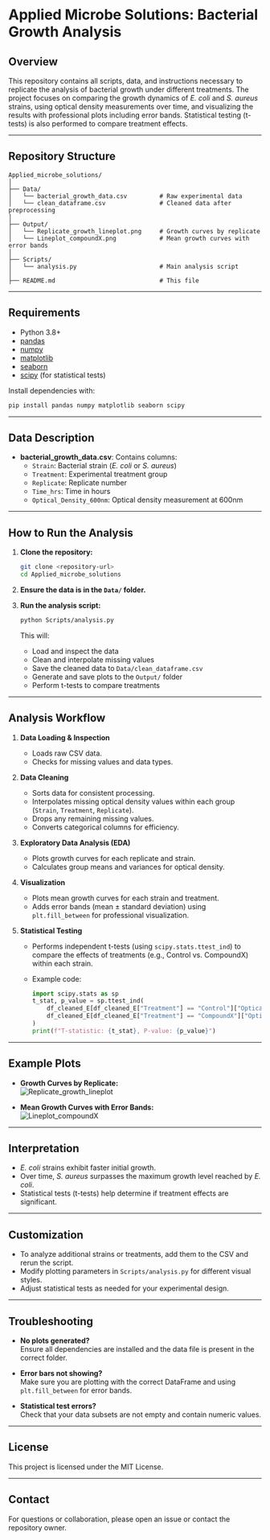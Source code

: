 # Applied Microbe Solutions: Bacterial Growth Analysis

## Overview

This repository contains all scripts, data, and instructions necessary to replicate the analysis of bacterial growth under different treatments. The project focuses on comparing the growth dynamics of *E. coli* and *S. aureus* strains, using optical density measurements over time, and visualizing the results with professional plots including error bands. Statistical testing (t-tests) is also performed to compare treatment effects.

---

## Repository Structure

```
Applied_microbe_solutions/
│
├── Data/
│   └── bacterial_growth_data.csv         # Raw experimental data
│   └── clean_dataframe.csv               # Cleaned data after preprocessing
│
├── Output/
│   └── Replicate_growth_lineplot.png     # Growth curves by replicate
│   └── Lineplot_compoundX.png            # Mean growth curves with error bands
│
├── Scripts/
│   └── analysis.py                       # Main analysis script
│
├── README.md                             # This file
```

---

## Requirements

- Python 3.8+
- [pandas](https://pandas.pydata.org/)
- [numpy](https://numpy.org/)
- [matplotlib](https://matplotlib.org/)
- [seaborn](https://seaborn.pydata.org/)
- [scipy](https://scipy.org/) (for statistical tests)

Install dependencies with:

```bash
pip install pandas numpy matplotlib seaborn scipy
```

---

## Data Description

- **bacterial_growth_data.csv**: Contains columns:
  - `Strain`: Bacterial strain (*E. coli* or *S. aureus*)
  - `Treatment`: Experimental treatment group
  - `Replicate`: Replicate number
  - `Time_hrs`: Time in hours
  - `Optical_Density_600nm`: Optical density measurement at 600nm

---

## How to Run the Analysis

1. **Clone the repository:**

    ```bash
    git clone <repository-url>
    cd Applied_microbe_solutions
    ```

2. **Ensure the data is in the `Data/` folder.**

3. **Run the analysis script:**

    ```bash
    python Scripts/analysis.py
    ```

    This will:
    - Load and inspect the data
    - Clean and interpolate missing values
    - Save the cleaned data to `Data/clean_dataframe.csv`
    - Generate and save plots to the `Output/` folder
    - Perform t-tests to compare treatments

---

## Analysis Workflow

1. **Data Loading & Inspection**
    - Loads raw CSV data.
    - Checks for missing values and data types.

2. **Data Cleaning**
    - Sorts data for consistent processing.
    - Interpolates missing optical density values within each group (`Strain`, `Treatment`, `Replicate`).
    - Drops any remaining missing values.
    - Converts categorical columns for efficiency.

3. **Exploratory Data Analysis (EDA)**
    - Plots growth curves for each replicate and strain.
    - Calculates group means and variances for optical density.

4. **Visualization**
    - Plots mean growth curves for each strain and treatment.
    - Adds error bands (mean ± standard deviation) using `plt.fill_between` for professional visualization.

5. **Statistical Testing**
    - Performs independent t-tests (using `scipy.stats.ttest_ind`) to compare the effects of treatments (e.g., Control vs. CompoundX) within each strain.
    - Example code:

      ```python
      import scipy.stats as sp
      t_stat, p_value = sp.ttest_ind(
          df_cleaned_E[df_cleaned_E["Treatment"] == "Control"]["Optical_Density_600nm"],
          df_cleaned_E[df_cleaned_E["Treatment"] == "CompoundX"]["Optical_Density_600nm"]
      )
      print(f"T-statistic: {t_stat}, P-value: {p_value}")
      ```

---

## Example Plots

- **Growth Curves by Replicate:**  
  ![Replicate_growth_lineplot](Output/Replicate_growth_lineplot.png)

- **Mean Growth Curves with Error Bands:**  
  ![Lineplot_compoundX](Output/Lineplot_compoundX.png)

---

## Interpretation

- *E. coli* strains exhibit faster initial growth.
- Over time, *S. aureus* surpasses the maximum growth level reached by *E. coli*.
- Statistical tests (t-tests) help determine if treatment effects are significant.

---

## Customization

- To analyze additional strains or treatments, add them to the CSV and rerun the script.
- Modify plotting parameters in `Scripts/analysis.py` for different visual styles.
- Adjust statistical tests as needed for your experimental design.

---

## Troubleshooting

- **No plots generated?**  
  Ensure all dependencies are installed and the data file is present in the correct folder.

- **Error bars not showing?**  
  Make sure you are plotting with the correct DataFrame and using `plt.fill_between` for error bands.

- **Statistical test errors?**  
  Check that your data subsets are not empty and contain numeric values.

---

## License

This project is licensed under the MIT License.

---

## Contact

For questions or collaboration, please open an issue or contact the repository owner.
